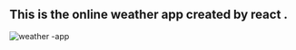 ## This is the online weather app created by react .
![weather -app](https://user-images.githubusercontent.com/103438807/210134871-ec9a7132-0b33-4d4c-a1de-f91bf46a3ad2.jpeg)
